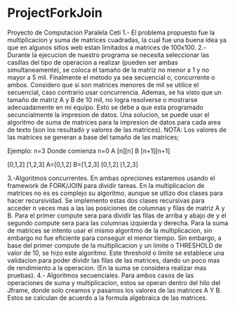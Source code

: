 # ProjectForkJoin
 Proyecto de Computacion Paralela Ceti
1.- El problema propuesto fue la multiplicacion y suma de matrices cuadradas, la cual fue una buena idea ya que en algunos sitios web estan limitados a matrices de 100x100.
2.- Durante la ejecucion de nuestro programa se necesita seleccionar las casillas del tipo de operacion a realizar (pueden ser ambas simultaneamente), se coloca el tamaño de la matriz no menor a 1 y no mayor a 5 mil. Finalmente el metodo ya sea secuencial o, concurrente o ambos.
Considero que si son matrices menores de mil se utilice el secuencial, caso contrario usar concurrencia.
Ademas, se ha visto que un tamaño de matriz A y B de 10 mil, no logra resolverse o mostrarse adecuadamente en mi equipo. Esto se debe a que esta programado secuncialmente la impresion de datos. Una solucion, se puede usar el algoritmo de suma de matrices para la impresion de datos para cada area de texto (son los resultado y valores de las matrices).
NOTA: Los valores de las matrices se generan a base del tamaño de las matrices;

Ejemplo: n=3 
Donde comienza n=0
A [n][n] 	B [n+1][n+1]

  [0,1,2]	  [1,2,3]
A=[0,1,2]	B=[1,2,3]
  [0,1,2]	  [1,2,3]

3.-Algoritmos concurrentes.
En ambas opreciones estaremos usando el framework de FORK/JOIN para dividir tareas.
En la multiplicacion de matrices no es es complejo su algoritmo, aunque se utlizo dos clases para hacer recursividad. Se implemento estas dos clases recursivas para acceder n veces mas a las las posiciones de columnas y filas de matriz A y B. Para el primer compute sera para dividir las filas de arriba y abajo de y el segundo compute sera para las columnas izquierda y derecha.
Para la suma de matrices se intento usar el mismo algoritmo de la multiplicacion, sin embargo no fue eficiente para conseguir el menor tiempo. Sin embargo, a base del primer compute de la multiplicacion y un limite o THRESHOLD de valor de 10, se hizo este algoritmo. Este threshold o limite se establece una validacion para poder dividir las filas de las matrices, dando un poco mas de rendimiento a la operacion. (En la suma se considera realizar mas pruebas).
4.- Algoritmos secuenciales.
Para ambos casos de las operaciones de suma y multiplicacion, estos se operan dentro del hilo del Jframe, donde solo creamos y pasamos los valores de las matrices A Y B. Estos se calculan de acuerdo a la formula algebraica de las matrices.



